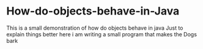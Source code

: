 # How-do-objects-behave-in-Java
This is a small demonstration of how do objects behave in java
Just to explain things better here i am writing a small program that makes the Dogs bark
